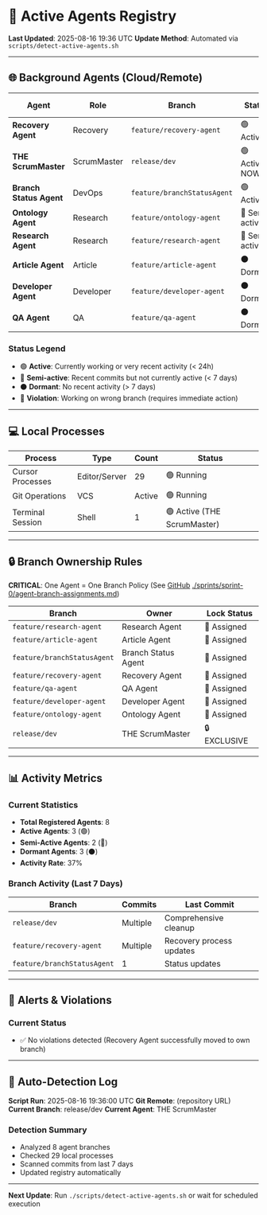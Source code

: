 # 🤖 Active Agents Registry
**Last Updated**: 2025-08-16 19:36 UTC
**Update Method**: Automated via `scripts/detect-active-agents.sh`

---

## 🌐 Background Agents (Cloud/Remote)

| Agent | Role | Branch | Status | Last Activity | Session Link |
|-------|------|--------|--------|---------------|--------------|
| **Recovery Agent** | Recovery | `feature/recovery-agent` | 🟢 Active | Today | [View Branch](https://github.com/yourusername/yourrepo/tree/feature/recovery-agent) |
| **THE ScrumMaster** | ScrumMaster | `release/dev` | 🟢 Active NOW | Today | [GitHub](https://github.com/yourusername/yourrepo/blob/release/dev/scrum.pmo/project.journal/2025-08-16-1854/project.state.md) [./2025-08-16-1854/project.state.md](file:///workspace/scrum.pmo/project.journal/2025-08-16-1854/project.state.md) |
| **Branch Status Agent** | DevOps | `feature/branchStatusAgent` | 🟢 Active | Yesterday | [View Branch](https://github.com/yourusername/yourrepo/tree/feature/branchStatusAgent) |
| **Ontology Agent** | Research | `feature/ontology-agent` | 🔵 Semi-active | 3 days ago | [View Branch](https://github.com/yourusername/yourrepo/tree/feature/ontology-agent) |
| **Research Agent** | Research | `feature/research-agent` | 🔵 Semi-active | 4 days ago | [View Branch](https://github.com/yourusername/yourrepo/tree/feature/research-agent) |
| **Article Agent** | Article | `feature/article-agent` | ⚫ Dormant | No commits | [View Branch](https://github.com/yourusername/yourrepo/tree/feature/article-agent) |
| **Developer Agent** | Developer | `feature/developer-agent` | ⚫ Dormant | No commits | [View Branch](https://github.com/yourusername/yourrepo/tree/feature/developer-agent) |
| **QA Agent** | QA | `feature/qa-agent` | ⚫ Dormant | No commits | [View Branch](https://github.com/yourusername/yourrepo/tree/feature/qa-agent) |

### Status Legend
- 🟢 **Active**: Currently working or very recent activity (< 24h)
- 🔵 **Semi-active**: Recent commits but not currently active (< 7 days)
- ⚫ **Dormant**: No recent activity (> 7 days)
- 🔴 **Violation**: Working on wrong branch (requires immediate action)

---

## 💻 Local Processes

| Process | Type | Count | Status |
|---------|------|-------|--------|
| Cursor Processes | Editor/Server | 29 | 🟢 Running |
| Git Operations | VCS | Active | 🟢 Running |
| Terminal Session | Shell | 1 | 🟢 Active (THE ScrumMaster) |

---

## 🔒 Branch Ownership Rules

**CRITICAL**: One Agent = One Branch Policy (See [GitHub](https://github.com/yourusername/yourrepo/blob/release/dev/scrum.pmo/sprints/sprint-0/agent-branch-assignments.md) [./sprints/sprint-0/agent-branch-assignments.md](file:///workspace/scrum.pmo/sprints/sprint-0/agent-branch-assignments.md))

| Branch | Owner | Lock Status |
|--------|-------|-------------|
| `feature/research-agent` | Research Agent | 🔐 Assigned |
| `feature/article-agent` | Article Agent | 🔐 Assigned |
| `feature/branchStatusAgent` | Branch Status Agent | 🔐 Assigned |
| `feature/recovery-agent` | Recovery Agent | 🔐 Assigned |
| `feature/qa-agent` | QA Agent | 🔐 Assigned |
| `feature/developer-agent` | Developer Agent | 🔐 Assigned |
| `feature/ontology-agent` | Ontology Agent | 🔐 Assigned |
| `release/dev` | THE ScrumMaster | 🔒 EXCLUSIVE |

---

## 📊 Activity Metrics

### Current Statistics
- **Total Registered Agents**: 8
- **Active Agents**: 3 (🟢)
- **Semi-Active Agents**: 2 (🔵)
- **Dormant Agents**: 3 (⚫)
- **Activity Rate**: 37%

### Branch Activity (Last 7 Days)
| Branch | Commits | Last Commit |
|--------|---------|-------------|
| `release/dev` | Multiple | Comprehensive cleanup |
| `feature/recovery-agent` | Multiple | Recovery process updates |
| `feature/branchStatusAgent` | 1 | Status updates |

---

## 🚨 Alerts & Violations

### Current Status
- ✅ No violations detected (Recovery Agent successfully moved to own branch)

---

## 📝 Auto-Detection Log

**Script Run**: 2025-08-16 19:36:00 UTC
**Git Remote**: (repository URL)
**Current Branch**: release/dev
**Current Agent**: THE ScrumMaster

### Detection Summary
- Analyzed 8 agent branches
- Checked 29 local processes
- Scanned commits from last 7 days
- Updated registry automatically

---

**Next Update**: Run `./scripts/detect-active-agents.sh` or wait for scheduled execution
